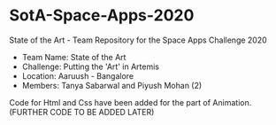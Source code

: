 # SotA-Space-Apps-2020
 State of the Art - Team Repository for the Space Apps Challenge 2020

- Team Name: State of the Art
- Challenge: Putting the 'Art' in Artemis
- Location: Aaruush - Bangalore
- Members: Tanya Sabarwal and Piyush Mohan (2)

Code for Html and Css have been added for the part of Animation. (FURTHER CODE TO BE ADDED LATER)
